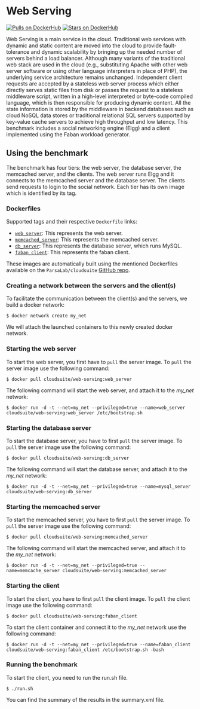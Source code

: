 # Web Serving

[![Pulls on DockerHub][dhpulls]][dhrepo]
[![Stars on DockerHub][dhstars]][dhrepo]

Web Serving is a main service in the cloud. Traditional web services with dynamic and static content are moved into the cloud to provide fault-tolerance and dynamic scalability by bringing up the needed number of servers behind a load balancer. Although many variants of the traditional web stack are used in the cloud (e.g., substituting Apache with other web server software or using other language interpreters in place of PHP), the underlying service architecture remains unchanged. Independent client requests are accepted by a stateless web server process which either directly serves static files from disk or passes the request to a stateless middleware script, written in a high-level interpreted or byte-code compiled language, which is then responsible for producing dynamic content. All the state information is stored by the middleware in backend databases such as cloud NoSQL data stores or traditional relational SQL servers supported by key-value cache servers to achieve high throughput and low latency. This benchmark includes a social networking engine (Elgg) and a client implemented using the Faban workload generator.

## Using the benchmark ##
The benchmark has four tiers: the web server, the database server, the memcached server, and the clients. The web server runs Elgg and it connects to the memcached server and the database server. The clients send requests to login to the social network. Each tier has its own image which is identified by its tag.

### Dockerfiles ###

Supported tags and their respective `Dockerfile` links:

 - [`web_server`][webserverdocker]: This represents the web server.
 - [`memcached_server`][memcacheserverdocker]: This represents the memcached server.
 - [`db_server`][mysqlserverdocker]: This represents the database server, which runs MySQL.
 - [`faban_client`][clientdocker]: This represents the faban client.

These images are automatically built using the mentioned Dockerfiles available on the `ParsaLab/cloudsuite` [GitHub repo][repo].

### Creating a network between the servers and the client(s)

To facilitate the communication between the client(s) and the servers, we build a docker network:

    $ docker network create my_net

We will attach the launched containers to this newly created docker network.

### Starting the web server ####
To start the web server, you first have to `pull` the server image. To `pull` the server image use the following command:

    $ docker pull cloudsuite/web-serving:web_server

The following command will start the web server, and attach it to the *my_net* network:

    $ docker run -d -t --net=my_net --privileged=true --name=web_server cloudsuite/web-serving:web_server /etc/bootstrap.sh

### Starting the database server ####
To start the database server, you have to first `pull` the server image. To `pull` the server image use the following command:

    $ docker pull cloudsuite/web-serving:db_server

The following command will start the database server, and attach it to the *my_net* network:

    $ docker run -d -t --net=my_net --privileged=true --name=mysql_server cloudsuite/web-serving:db_server

### Starting the memcached server ####
To start the memcached server, you have to first `pull` the server image. To `pull` the server image use the following command:

    $ docker pull cloudsuite/web-serving:memcached_server

The following command will start the memcached server, and attach it to the *my_net* network:

    $ docker run -d -t --net=my_net --privileged=true --name=memcache_server cloudsuite/web-serving:memcached_server

### Starting the client ####

To start the client, you have to first `pull` the client image. To `pull` the client image use the following command:

    $ docker pull cloudsuite/web-serving:faban_client

To start the client container and connect it to the *my_net* network use the following command:

    $ docker run -d -t --net=my_net --privileged=true --name=faban_client cloudsuite/web-serving:faban_client /etc/bootstrap.sh -bash

###  Running the benchmark ###

To start the client, you need to run the run.sh file.

    $ ./run.sh

You can find the summary of the results in the summary.xml file.


  [webserverdocker]: https://github.com/ParsaLab/cloudsuite/blob/master/benchmarks/web-serving/web_server/Dockerfile "WebServer Dockerfile"
  [memcacheserverdocker]: https://github.com/ParsaLab/cloudsuite/blob/master/benchmarks/web-serving/memcached_server/Dockerfile "MemcacheServer Dockerfile"
  [mysqlserverdocker]: https://github.com/ParsaLab/cloudsuite/blob/master/benchmarks/web-serving/db_server/Dockerfile "MysqlServer Dockerfile"
  [clientdocker]: https://github.com/ParsaLab/cloudsuite/blob/master/benchmarks/web-serving/faban_client/Dockerfile "Client Dockerfile"

  [repo]: https://github.com/ParsaLab/cloudsuite/tree/master/benchmarks/web-serving "GitHub Repo"
  [dhrepo]: https://hub.docker.com/r/cloudsuite/web-serving/ "DockerHub Page"
  [dhpulls]: https://img.shields.io/docker/pulls/cloudsuite/web-serving.svg "Go to DockerHub Page"
  [dhstars]: https://img.shields.io/docker/stars/cloudsuite/web-serving.svg "Go to DockerHub Page"
